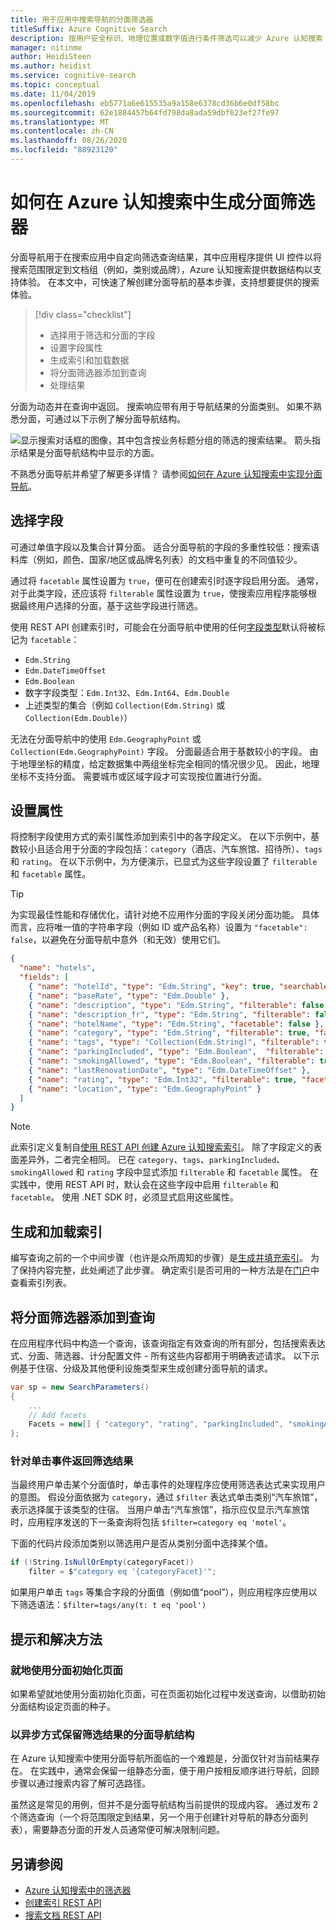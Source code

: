 ```yaml
---
title: 用于应用中搜索导航的分面筛选器
titleSuffix: Azure Cognitive Search
description: 按用户安全标识、地理位置或数字值进行条件筛选可以减少 Azure 认知搜索（Microsoft Azure 上托管的云搜索服务）中的查询返回的搜索结果。
manager: nitinme
author: HeidiSteen
ms.author: heidist
ms.service: cognitive-search
ms.topic: conceptual
ms.date: 11/04/2019
ms.openlocfilehash: eb5771a6e615535a9a158e6378cd36b6e0df58bc
ms.sourcegitcommit: 62e1884457b64fd798da8ada59dbf623ef27fe97
ms.translationtype: MT
ms.contentlocale: zh-CN
ms.lasthandoff: 08/26/2020
ms.locfileid: "88923120"
---
```

# <a name="how-to-build-a-facet-filter-in-azure-cognitive-search"></a>如何在 Azure 认知搜索中生成分面筛选器 

分面导航用于在搜索应用中自定向筛选查询结果，其中应用程序提供 UI 控件以将搜索范围限定到文档组（例如，类别或品牌），Azure 认知搜索提供数据结构以支持体验。 在本文中，可快速了解创建分面导航的基本步骤，支持想要提供的搜索体验。 

> [!div class="checklist"]
> * 选择用于筛选和分面的字段
> * 设置字段属性
> * 生成索引和加载数据
> * 将分面筛选器添加到查询
> * 处理结果

分面为动态并在查询中返回。 搜索响应带有用于导航结果的分面类别。 如果不熟悉分面，可通过以下示例了解分面导航结构。

  ![显示搜索对话框的图像，其中包含按业务标题分组的筛选的搜索结果。 箭头指示结果是分面导航结构中显示的方面。](./media/search-filters-facets/facet-nav.png)

不熟悉分面导航并希望了解更多详情？ 请参阅[如何在 Azure 认知搜索中实现分面导航](search-faceted-navigation.md)。

## <a name="choose-fields"></a>选择字段

可通过单值字段以及集合计算分面。 适合分面导航的字段的多重性较低：搜索语料库（例如，颜色、国家/地区或品牌名列表）的文档中重复的不同值较少。 

通过将 `facetable` 属性设置为 `true`，便可在创建索引时逐字段启用分面。 通常，对于此类字段，还应该将 `filterable` 属性设置为 `true`，使搜索应用程序能够根据最终用户选择的分面，基于这些字段进行筛选。 

使用 REST API 创建索引时，可能会在分面导航中使用的任何[字段类型](/rest/api/searchservice/supported-data-types)默认将被标记为 `facetable`：

+ `Edm.String`
+ `Edm.DateTimeOffset`
+ `Edm.Boolean`
+ 数字字段类型：`Edm.Int32`、`Edm.Int64`、`Edm.Double`
+ 上述类型的集合（例如 `Collection(Edm.String)` 或 `Collection(Edm.Double)`）

无法在分面导航中的使用 `Edm.GeographyPoint` 或 `Collection(Edm.GeographyPoint)` 字段。 分面最适合用于基数较小的字段。 由于地理坐标的精度，给定数据集中两组坐标完全相同的情况很少见。 因此，地理坐标不支持分面。 需要城市或区域字段才可实现按位置进行分面。

## <a name="set-attributes"></a>设置属性

将控制字段使用方式的索引属性添加到索引中的各字段定义。 在以下示例中，基数较小且适合用于分面的字段包括：`category`（酒店、汽车旅馆、招待所）、`tags` 和 `rating`。 在以下示例中，为方便演示，已显式为这些字段设置了 `filterable` 和 `facetable` 属性。 

> [!Tip]
> 为实现最佳性能和存储优化，请针对绝不应用作分面的字段关闭分面功能。 具体而言，应将唯一值的字符串字段（例如 ID 或产品名称）设置为 `"facetable": false`，以避免在分面导航中意外（和无效）使用它们。


```json
{
  "name": "hotels",  
  "fields": [
    { "name": "hotelId", "type": "Edm.String", "key": true, "searchable": false, "sortable": false, "facetable": false },
    { "name": "baseRate", "type": "Edm.Double" },
    { "name": "description", "type": "Edm.String", "filterable": false, "sortable": false, "facetable": false },
    { "name": "description_fr", "type": "Edm.String", "filterable": false, "sortable": false, "facetable": false, "analyzer": "fr.lucene" },
    { "name": "hotelName", "type": "Edm.String", "facetable": false },
    { "name": "category", "type": "Edm.String", "filterable": true, "facetable": true },
    { "name": "tags", "type": "Collection(Edm.String)", "filterable": true, "facetable": true },
    { "name": "parkingIncluded", "type": "Edm.Boolean",  "filterable": true, "facetable": true, "sortable": false },
    { "name": "smokingAllowed", "type": "Edm.Boolean", "filterable": true, "facetable": true, "sortable": false },
    { "name": "lastRenovationDate", "type": "Edm.DateTimeOffset" },
    { "name": "rating", "type": "Edm.Int32", "filterable": true, "facetable": true },
    { "name": "location", "type": "Edm.GeographyPoint" }
  ]
}
```

> [!Note]
> 此索引定义复制自[使用 REST API 创建 Azure 认知搜索索引](./search-get-started-powershell.md)。 除了字段定义的表面差异外，二者完全相同。 已在 `category`、`tags`、`parkingIncluded`、`smokingAllowed` 和 `rating` 字段中显式添加 `filterable` 和 `facetable` 属性。 在实践中，使用 REST API 时，默认会在这些字段中启用 `filterable` 和 `facetable`。 使用 .NET SDK 时，必须显式启用这些属性。

## <a name="build-and-load-an-index"></a>生成和加载索引

编写查询之前的一个中间步骤（也许是众所周知的步骤）是[生成并填充索引](./search-get-started-dotnet.md#1---create-an-index)。 为了保持内容完整，此处阐述了此步骤。 确定索引是否可用的一种方法是在[门户](https://portal.azure.com)中查看索引列表。

## <a name="add-facet-filters-to-a-query"></a>将分面筛选器添加到查询

在应用程序代码中构造一个查询，该查询指定有效查询的所有部分，包括搜索表达式、分面、筛选器、计分配置文件 - 所有这些内容都用于明确表述请求。 以下示例基于住宿、分级及其他便利设施类型来生成创建分面导航的请求。

```csharp
var sp = new SearchParameters()
{
    ...
    // Add facets
    Facets = new[] { "category", "rating", "parkingIncluded", "smokingAllowed" }.ToList()
};
```

### <a name="return-filtered-results-on-click-events"></a>针对单击事件返回筛选结果

当最终用户单击某个分面值时，单击事件的处理程序应使用筛选表达式来实现用户的意图。 假设分面依据为 `category`，通过 `$filter` 表达式单击类别“汽车旅馆”，表示选择属于该类型的住宿。 当用户单击“汽车旅馆”，指示应仅显示汽车旅馆时，应用程序发送的下一条查询将包括 `$filter=category eq 'motel'`。

下面的代码片段添加类别以筛选用户是否从类别分面中选择某个值。

```csharp
if (!String.IsNullOrEmpty(categoryFacet))
    filter = $"category eq '{categoryFacet}'";
```

如果用户单击 `tags` 等集合字段的分面值（例如值“pool”），则应用程序应使用以下筛选语法：`$filter=tags/any(t: t eq 'pool')`

## <a name="tips-and-workarounds"></a>提示和解决方法

### <a name="initialize-a-page-with-facets-in-place"></a>就地使用分面初始化页面

如果希望就地使用分面初始化页面，可在页面初始化过程中发送查询，以借助初始分面结构设定页面的种子。

### <a name="preserve-a-facet-navigation-structure-asynchronously-of-filtered-results"></a>以异步方式保留筛选结果的分面导航结构

在 Azure 认知搜索中使用分面导航所面临的一个难题是，分面仅针对当前结果存在。 在实践中，通常会保留一组静态分面，便于用户按相反顺序进行导航，回顾步骤以通过搜索内容了解可选路径。 

虽然这是常见的用例，但并不是分面导航结构当前提供的现成内容。 通过发布 2 个筛选查询（一个将范围限定到结果，另一个用于创建针对导航的静态分面列表），需要静态分面的开发人员通常便可解决限制问题。

## <a name="see-also"></a>另请参阅

+ [Azure 认知搜索中的筛选器](search-filters.md)
+ [创建索引 REST API](/rest/api/searchservice/create-index)
+ [搜索文档 REST API](/rest/api/searchservice/search-documents)